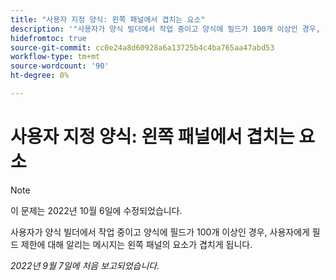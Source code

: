 ```yaml
---
title: "사용자 지정 양식: 왼쪽 패널에서 겹치는 요소"
description: '"사용자가 양식 빌더에서 작업 중이고 양식에 필드가 100개 이상인 경우, 필드 제한에 대해 사용자에게 알리는 메시지는 왼쪽 패널의 요소가 겹치게 됩니다.'
hidefromtoc: true
source-git-commit: cc0e24a8d60928a6a13725b4c4ba765aa47abd53
workflow-type: tm+mt
source-wordcount: '90'
ht-degree: 0%

---
```



# 사용자 지정 양식: 왼쪽 패널에서 겹치는 요소

>[!NOTE]
>
>이 문제는 2022년 10월 6일에 수정되었습니다.

사용자가 양식 빌더에서 작업 중이고 양식에 필드가 100개 이상인 경우, 사용자에게 필드 제한에 대해 알리는 메시지는 왼쪽 패널의 요소가 겹치게 됩니다.

_2022년 9월 7일에 처음 보고되었습니다._

